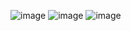 ![image](https://user-images.githubusercontent.com/20130249/136864781-7a6fc393-66f9-46ec-842e-5fcf86be795a.png)
![image](https://user-images.githubusercontent.com/20130249/136864781-7a6fc393-66f9-46ec-842e-5fcf86be795a.png)
![image](https://user-images.githubusercontent.com/20130249/136864773-da6a2547-2c88-4775-bdfc-4340ad08089b.png)
